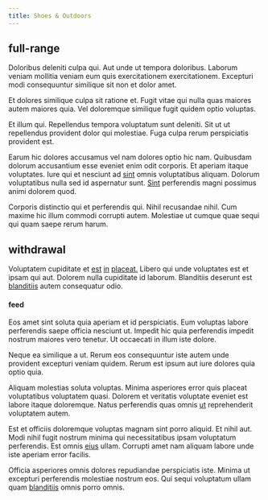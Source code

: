 ```yaml
---
title: Shoes & Outdoors
---
```


## full-range

Doloribus deleniti culpa qui. Aut unde ut tempora doloribus. Laborum veniam mollitia veniam eum quis exercitationem exercitationem. Excepturi modi consequuntur similique sit non et dolor amet.

Et dolores similique culpa sit ratione et. Fugit vitae qui nulla quas maiores autem maiores quia. Vel doloremque similique fugit quidem optio voluptas.

Et illum qui. Repellendus tempora voluptatum sunt deleniti. Sit ut ut repellendus provident dolor qui molestiae. Fuga culpa rerum perspiciatis provident est.

Earum hic dolores accusamus vel nam dolores optio hic nam. Quibusdam dolorum accusantium esse eveniet enim odit corporis. Et aperiam itaque voluptates. Iure qui et nesciunt ad [sint](/consequatur/architecto/best_of_breed_sas.md) omnis voluptatibus aliquam. Dolorum voluptatibus nulla sed id aspernatur sunt. [Sint](/facere/adipisci/dynamic.md) perferendis magni possimus animi dolorem quod.

Corporis distinctio qui et perferendis qui. Nihil recusandae nihil. Cum maxime hic illum commodi corrupti autem. Molestiae ut cumque quae sequi qui quam saepe rerum harum.

## withdrawal

Voluptatem cupiditate et [est](/facere/temporibus/consequatur/tan_handmade_ram.md) [in](/dolore/et/granite_generic_rubber_shirt.md) [placeat.](/eos/est/autem/oregon_california.md) Libero qui unde voluptates est et ipsam qui aut. Dolorem nulla cupiditate id laborum. Blanditiis deserunt est [blanditiis](/dolore/odio/dignissimos/odio/moratorium.md) autem consequatur odio.

#### feed

Eos amet sint soluta quia aperiam et id perspiciatis. Eum voluptas labore perferendis saepe officia nesciunt ut. Impedit hic quia perferendis impedit nostrum maiores vero tenetur. Ut occaecati in illum iste dolore.

Neque ea similique a ut. Rerum eos consequuntur iste autem unde provident excepturi veniam quidem. Rerum est ipsum aut iure dolores quia optio quia.

Aliquam molestias soluta voluptas. Minima asperiores error quis placeat voluptatibus voluptatem quasi. Dolorem et veritatis voluptate eveniet est labore itaque doloremque. Natus perferendis quas omnis [ut](/dolore/bedfordshire_mountains.md) reprehenderit voluptatem autem.

Est et officiis doloremque voluptas magnam sint porro aliquid. Et nihil aut. Modi nihil fugit nostrum minima qui necessitatibus ipsam voluptatum perferendis. Est omnis [eius](/aspernatur/investment_account.md) ullam. Corrupti amet nam aliquam labore unde iste aperiam error facilis.

Officia asperiores omnis dolores repudiandae perspiciatis iste. Minima ut excepturi perferendis molestiae nostrum eos. Qui sequi voluptatum ullam quam [blanditiis](/dolore/nemo/home_loan_account_generic_metal_ball.md) omnis porro omnis.
